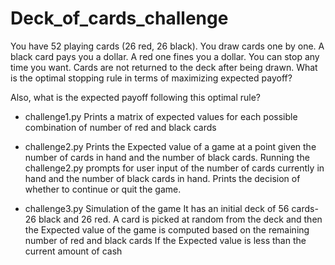 # Deck_of_cards_challenge

You have 52 playing cards (26 red, 26 black). You draw cards one by one. A black card pays you a dollar. A red one fines you a dollar. You can stop any time you want. Cards are not returned to the deck after being drawn. What is the optimal stopping rule in terms of maximizing expected payoff?

Also, what is the expected payoff following this optimal rule?

* challenge1.py
Prints a matrix of expected values for each possible combination of number of red and black cards


* challenge2.py
Prints the Expected value of a game at a point given the number of cards in hand and the number of black cards.
Running the challenge2.py prompts for user input of the number of cards currently in hand and the number of black cards in hand.
Prints the decision of whether to continue or quit the game.

* challenge3.py
Simulation of the game
It has an initial deck of 56 cards-26 black and 26 red.
A card is picked at random from the deck and then the Expected value of the game is computed based on the remaining number of red and black cards
If the Expected value is less than the current amount of cash  


